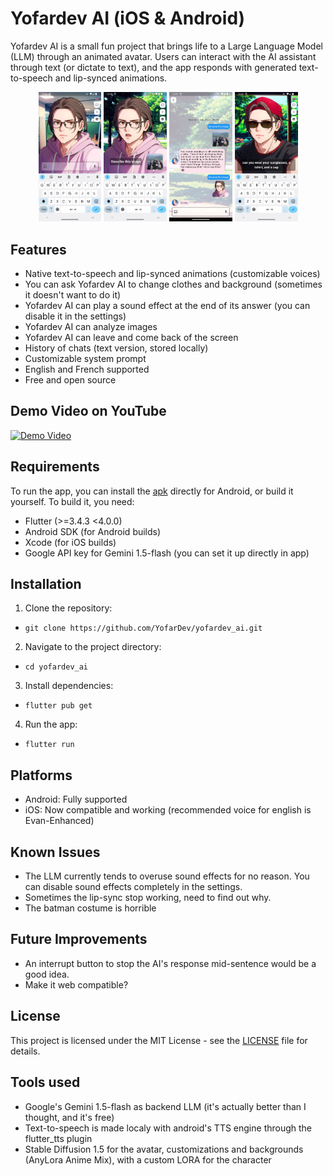 # Yofardev AI (iOS & Android)

Yofardev AI is a small fun project that brings life to a Large Language Model (LLM) through an animated avatar. Users can interact with the AI assistant through text (or dictate to text), and the app responds with generated text-to-speech and lip-synced animations.

<p align="center">
  <img src="screenshots/1.png" width="20%" />
  <img src="screenshots/2.png" width="20%" />
  <img src="screenshots/3.png" width="20%" />
  <img src="screenshots/4.png" width="20%" />
</p>


## Features

- Native text-to-speech and lip-synced animations (customizable voices)
- You can ask Yofardev AI to change clothes and background (sometimes it doesn't want to do it)
- Yofardev AI can play a sound effect at the end of its answer (you can disable it in the settings)
- Yofardev AI can analyze images
- Yofardev AI can leave and come back of the screen
- History of chats (text version, stored locally)
- Customizable system prompt
- English and French supported
- Free and open source

## Demo Video on YouTube

[![Demo Video](https://img.youtube.com/vi/nzVYq8lGkHI/0.jpg)](https://www.youtube.com/watch?v=nzVYq8lGkHI)

## Requirements

To run the app, you can install the [apk](https://github.com/YofarDev/yofardev_ai/releases/) directly for Android, or build it yourself. To build it, you need:

- Flutter (>=3.4.3 <4.0.0)
- Android SDK (for Android builds)
- Xcode (for iOS builds)
- Google API key for Gemini 1.5-flash (you can set it up directly in app)

## Installation

1. Clone the repository:

- `git clone https://github.com/YofarDev/yofardev_ai.git`

2. Navigate to the project directory:

- `cd yofardev_ai`

3. Install dependencies:

- `flutter pub get`

4. Run the app:

- `flutter run`

## Platforms

- Android: Fully supported
- iOS: Now compatible and working (recommended voice for english is Evan-Enhanced)

## Known Issues

- The LLM currently tends to overuse sound effects for no reason. You can disable sound effects completely in the settings.
- Sometimes the lip-sync stop working, need to find out why.
- The batman costume is horrible

## Future Improvements

- An interrupt button to stop the AI's response mid-sentence would be a good idea.
- Make it web compatible?

## License

This project is licensed under the MIT License - see the [LICENSE](LICENSE) file for details.

## Tools used

- Google's Gemini 1.5-flash as backend LLM (it's actually better than I thought, and it's free)
- Text-to-speech is made localy with android's TTS engine through the flutter_tts plugin
- Stable Diffusion 1.5 for the avatar, customizations and backgrounds (AnyLora Anime Mix), with a custom LORA for the character
